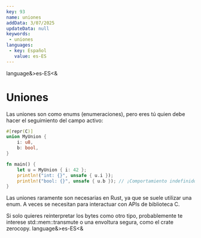 ```yaml
---
key: 93
name: uniones
addData: 3/07/2025
updateData: null
keywords: 
 - uniones
languages:
 - key: Español
   value: es-ES
---
```

language&>es-ES<&
# Uniones
Las uniones son como enums (enumeraciones), pero eres tú quien debe hacer el seguimiento del campo activo:

```rust
#[repr(C)]
union MyUnion {
    i: u8,
    b: bool,
}

fn main() {
    let u = MyUnion { i: 42 };
    println!("int: {}", unsafe { u.i });
    println!("bool: {}", unsafe { u.b }); // ¡Comportamiento indefinido!
}
```

Las uniones raramente son necesarias en Rust, ya que se suele utilizar una enum. A veces se necesitan para interactuar con APIs de biblioteca C.

Si solo quieres reinterpretar los bytes como otro tipo, probablemente te interese std::mem::transmute o una envoltura segura, como el crate zerocopy.
language&>es-ES<&